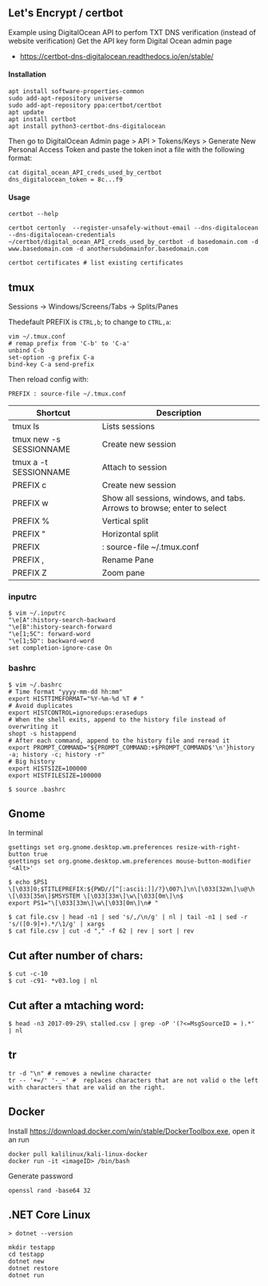 ## Let's Encrypt / certbot
Example using DigitalOcean API to perfom TXT DNS verification (instead of website verification)
Get the API key form Digital Ocean admin page
- https://certbot-dns-digitalocean.readthedocs.io/en/stable/ 

#### Installation
```
apt install software-properties-common
sudo add-apt-repository universe
sudo add-apt-repository ppa:certbot/certbot
apt update
apt install certbot
apt install python3-certbot-dns-digitalocean
```

Then go to DigitalOcean Admin page > API > Tokens/Keys > Generate New Personal Access Token
and paste the token inot a file with the following format:
```
cat digital_ocean_API_creds_used_by_certbot
dns_digitalocean_token = 8c...f9
```

#### Usage
```
certbot --help

certbot certonly  --register-unsafely-without-email --dns-digitalocean --dns-digitalocean-credentials ~/certbot/digital_ocean_API_creds_used_by_certbot -d basedomain.com -d www.basedomain.com -d anothersubdomainfor.basedomain.com

certbot certificates # list existing certificates
```

## tmux
Sessions
 -> Windows/Screens/Tabs
  -> Splits/Panes

Thedefault  PREFIX is `CTRL,b`; to change to `CTRL,a`:
```
vim ~/.tmux.conf
# remap prefix from 'C-b' to 'C-a'
unbind C-b
set-option -g prefix C-a
bind-key C-a send-prefix
```
Then reload config with: 
```
PREFIX : source-file ~/.tmux.conf
```

Shortcut|Description|
-|-
tmux ls | Lists sessions
tmux new -s SESSIONNAME | Create new session
tmux a -t SESSIONNAME | Attach to session
PREFIX c | Create new session
PREFIX w | Show all sessions, windows, and tabs. Arrows to browse; enter to select
PREFIX % | Vertical split
PREFIX " | Horizontal split
PREFIX | : source-file ~/.tmux.conf | Reload tmux config
PREFIX , | Rename Pane
PREFIX Z | Zoom pane

### inputrc
```
$ vim ~/.inputrc
"\e[A":history-search-backward
"\e[B":history-search-forward
"\e[1;5C": forward-word
"\e[1;5D": backward-word
set completion-ignore-case On
```

### bashrc
```
$ vim ~/.bashrc
# Time format "yyyy-mm-dd hh:mm"
export HISTTIMEFORMAT="%Y-%m-%d %T # "
# Avoid duplicates
export HISTCONTROL=ignoredups:erasedups
# When the shell exits, append to the history file instead of overwriting it
shopt -s histappend
# After each command, append to the history file and reread it
export PROMPT_COMMAND="${PROMPT_COMMAND:+$PROMPT_COMMAND$'\n'}history -a; history -c; history -r"
# Big history
export HISTSIZE=100000
export HISTFILESIZE=100000

$ source .bashrc
```

## Gnome
In terminal
```
gsettings set org.gnome.desktop.wm.preferences resize-with-right-button true
gsettings set org.gnome.desktop.wm.preferences mouse-button-modifier '<Alt>'
```

```
$ echo $PS1
\[\033]0;$TITLEPREFIX:${PWD//[^[:ascii:]]/?}\007\]\n\[\033[32m\]\u@\h \[\033[35m\]$MSYSTEM \[\033[33m\]\w\[\033[0m\]\n$
export PS1="\[\033[33m\]\w\[\033[0m\]\n# "
```

```
$ cat file.csv | head -n1 | sed 's/,/\n/g' | nl | tail -n1 | sed -r 's/([0-9]+).*/\1/g' | xargs
$ cat file.csv | cut -d "," -f 62 | rev | sort | rev
```

## Cut after number of chars:
```
$ cut -c-10
$ cut -c91- *v03.log | nl
```

## Cut after a mtaching word:
```
$ head -n3 2017-09-29\ stalled.csv | grep -oP '(?<=MsgSourceID = ).*' | nl
```

## tr
```
tr -d "\n" # removes a newline character
tr -- '+=/' '-_~' #  replaces characters that are not valid o the left with characters that are valid on the right.
```

## Docker
Install https://download.docker.com/win/stable/DockerToolbox.exe, open it an run
```
docker pull kalilinux/kali-linux-docker
docker run -it <imageID> /bin/bash
```

Generate password
```
openssl rand -base64 32
```

## .NET Core Linux
```
> dotnet --version
```
```
mkdir testapp
cd testapp
dotnet new 
dotnet restore
dotnet run
```
